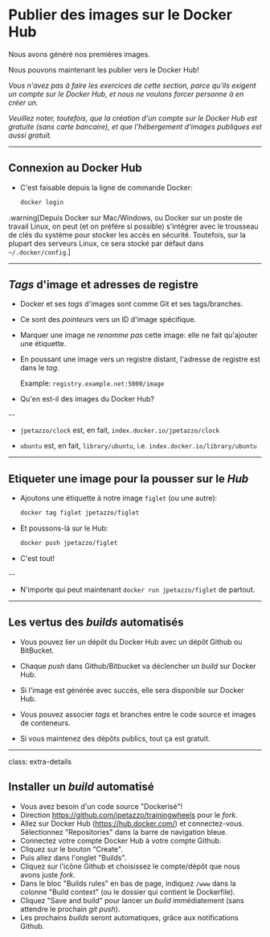 # Publier des images sur le Docker Hub

Nous avons généré nos premières images.

Nous pouvons maintenant les publier vers le Docker Hub!

*Vous n'avez pas à faire les exercices de cette section,
parce qu'ils exigent un compte sur le Docker Hub, et nous
ne voulons forcer personne à en créer un.*

*Veuillez noter, toutefois, que la création d'un compte sur
le Docker Hub est gratuite (sans carte bancaire), et que
l'hébergement d'images publiques est aussi gratuit.*

---

## Connexion au Docker Hub

* C'est faisable depuis la ligne de commande Docker:
  ```bash
  docker login
  ```

.warning[Depuis Docker sur Mac/Windows, ou Docker sur un
poste de travail Linux, on peut (et on préfére si possible)
s'intégrer avec le trousseau de clés du système pour stocker
les accès en sécurité. Toutefois, sur la plupart des serveurs
Linux, ce sera stocké par défaut dans `~/.docker/config`.]

---

## _Tags_ d'image et adresses de registre

* Docker et ses _tags_ d'images sont comme Git et ses tags/branches.

* Ce sont des _pointeurs_ vers un ID d'image spécifique.

* Marquer une image ne *renomme pas* cette image: elle ne fait qu'ajouter une étiquette.

* En poussant une image vers un registre distant, l'adresse de registre est dans le _tag_.

  Example: `registry.example.net:5000/image`

* Qu'en est-il des images du Docker Hub?

--

* `jpetazzo/clock` est, en fait, `index.docker.io/jpetazzo/clock`

* `ubuntu` est, en fait, `library/ubuntu`, i.e. `index.docker.io/library/ubuntu`

---

## Etiqueter une image pour la pousser sur le _Hub_

* Ajoutons une étiquette à notre image `figlet` (ou une autre):
  ```bash
  docker tag figlet jpetazzo/figlet
  ```

* Et poussons-là sur le Hub:
  ```bash
  docker push jpetazzo/figlet
  ```

* C'est tout!

--

* N'importe qui peut maintenant `docker run jpetazzo/figlet` de partout.

---

## Les vertus des _builds_ automatisés

* Vous pouvez lier un dépôt du Docker Hub avec un dépôt Github ou BitBucket.

* Chaque _push_ dans Github/Bitbucket va déclencher un _build_ sur Docker Hub.

* Si l'image est générée avec succès, elle sera disponible sur Docker Hub.

* Vous pouvez associer _tags_ et branches entre le code source et images de conteneurs.

* Si vous maintenez des dépôts publics, tout ça est gratuit.

---

class: extra-details

## Installer un _build_ automatisé

* Vous avez besoin d'un code source "Dockerisé"!
* Direction https://github.com/jpetazzo/trainingwheels pour le _fork_.
* Allez sur Docker Hub (https://hub.docker.com/) et connectez-vous. Sélectionnez "Repositories" dans la barre de navigation bleue.
* Connectez votre compte Docker Hub à votre compte Github.
* Cliquez sur le bouton "Create".
* Puis allez dans l'onglet "Builds".
* Cliquez sur l'icône Github et choisissez le compte/dépôt que nous avons juste _fork_.
* Dans le bloc "Builds rules" en bas de page, indiquez `/www` dans la colonne "Build context" (ou le dossier qui contient le Dockerfile).
* Cliquez "Save and build" pour lancer un _build_ immédiatement (sans attendre le prochain _git push_).
* Les prochains _builds_ seront automatiques, grâce aux notifications Github.
